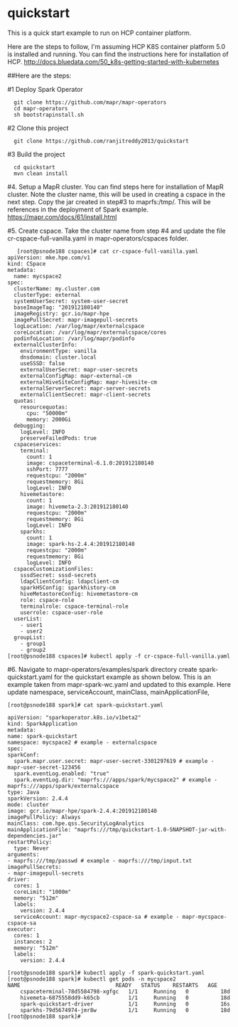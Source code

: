 # quickstart
This is a quick start example to run on HCP container platform.

Here are the steps to follow, I'm assuming HCP K8S container platform 5.0 is installed and running. You can find the instructions here for installation of HCP.
http://docs.bluedata.com/50_k8s-getting-started-with-kubernetes

##Here are the steps:

#1 Deploy Spark Operator
```
  git clone https://github.com/mapr/mapr-operators
  cd mapr-operators
  sh bootstrapinstall.sh
  ```
  
#2 Clone this project 
```
  git clone https://github.com/ranjitreddy2013/quickstart
  ```
  
#3 Build the project
```
  cd quickstart
  mvn clean install
  ```
  
#4. Setup a MapR cluster. You can find steps here for installation of MapR cluster. Note the cluster name, this will be used in creating a cspace in the next step. Copy the jar created in step#3 to maprfs:/tmp/. This will be references in the deployment of Spark example.
   https://mapr.com/docs/61/install.html

#5. Create cspace. Take the cluster name from step #4 and update the file cr-cspace-full-vanilla.yaml in mapr-operators/cspaces folder.
```
   [root@psnode188 cspaces]# cat cr-cspace-full-vanilla.yaml
apiVersion: mke.hpe.com/v1
kind: CSpace
metadata:
  name: mycspace2
spec:
  clusterName: my.cluster.com
  clusterType: external
  systemUserSecret: system-user-secret
  baseImageTag: "201912180140"
  imageRegistry: gcr.io/mapr-hpe
  imagePullSecret: mapr-imagepull-secrets
  logLocation: /var/log/mapr/externalcspace
  coreLocation: /var/log/mapr/externalcspace/cores
  podinfoLocation: /var/log/mapr/podinfo
  externalClusterInfo:
    environmentType: vanilla
    dnsdomain: cluster.local
    useSSSD: false
    externalUserSecret: mapr-user-secrets
    externalConfigMap: mapr-external-cm
    externalHiveSiteConfigMap: mapr-hivesite-cm
    externalServerSecret: mapr-server-secrets
    externalClientSecret: mapr-client-secrets
  quotas:
    resourcequotas:
      cpu: "50000m"
      memory: 2000Gi
  debugging:
    logLevel: INFO
    preserveFailedPods: true
  cspaceservices:
    terminal:
      count: 1
      image: cspaceterminal-6.1.0:201912180140
      sshPort: 7777
      requestcpu: "2000m"
      requestmemory: 8Gi
      logLevel: INFO
    hivemetastore:
      count: 1
      image: hivemeta-2.3:201912180140
      requestcpu: "2000m"
      requestmemory: 8Gi
      logLevel: INFO
    sparkhs:
      count: 1
      image: spark-hs-2.4.4:201912180140
      requestcpu: "2000m"
      requestmemory: 8Gi
      logLevel: INFO
  cspaceCustomizationFiles:
    sssdSecret: sssd-secrets
    ldapClientConfig: ldapclient-cm
    sparkHSConfig: sparkhistory-cm
    hiveMetastoreConfig: hivemetastore-cm
    role: cspace-role
    terminalrole: cspace-terminal-role
    userrole: cspace-user-role
  userList:
    - user1
    - user2
  groupList:
    - group1
    - group2
[root@psnode188 cspaces]# kubectl apply -f cr-cspace-full-vanilla.yaml
```

#6.  Navigate to mapr-operators/examples/spark directory
  create spark-quickstart.yaml  for the quickstart example as shown below. This is an example taken from mapr-spark-wc.yaml and updated to this example. Here update namespace, serviceAccount, mainClass, mainApplicationFile, 
  ```
[root@psnode188 spark]# cat spark-quickstart.yaml 

apiVersion: "sparkoperator.k8s.io/v1beta2"
kind: SparkApplication
metadata:
  name: spark-quickstart
  namespace: mycspace2 # example - externalcspace
spec:
  sparkConf:
    spark.mapr.user.secret: mapr-user-secret-3301297619 # example - mapr-user-secret-123456
    spark.eventLog.enabled: "true"
    spark.eventLog.dir: "maprfs:///apps/spark/mycspace2" # example - maprfs:///apps/spark/externalcspace
  type: Java
  sparkVersion: 2.4.4
  mode: cluster
  image: gcr.io/mapr-hpe/spark-2.4.4:201912180140
  imagePullPolicy: Always
  mainClass: com.hpe.qss.SecurityLogAnalytics
  mainApplicationFile: "maprfs:///tmp/quickstart-1.0-SNAPSHOT-jar-with-dependencies.jar"
  restartPolicy:
    type: Never
  arguments:
  - maprfs:///tmp/passwd # example - maprfs:///tmp/input.txt
  imagePullSecrets:
  - mapr-imagepull-secrets
  driver:
    cores: 1
    coreLimit: "1000m"
    memory: "512m"
    labels:
      version: 2.4.4
    serviceAccount: mapr-mycspace2-cspace-sa # example - mapr-mycspace-cspace-sa
  executor:
    cores: 1
    instances: 2
    memory: "512m"
    labels:
      version: 2.4.4

[root@psnode188 spark]# kubectl apply -f spark-quickstart.yaml 
[root@psnode188 spark]# kubectl get pods -n mycspace2
NAME                              READY   STATUS    RESTARTS   AGE
      cspaceterminal-78d5584798-xgfgc   1/1     Running   0          18d
      hivemeta-6875558dd9-k65cb         1/1     Running   0          18d
      spark-quickstart-driver           1/1     Running   0          16s
      sparkhs-79d5674974-jmr8w          1/1     Running   0          18d
[root@psnode188 spark]# 
```
  
